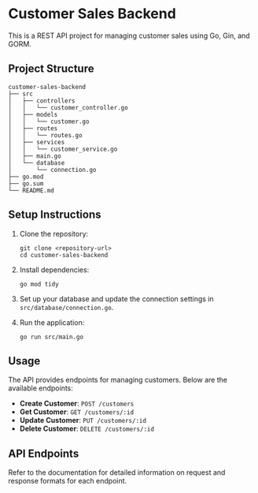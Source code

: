 # Customer Sales Backend

This is a REST API project for managing customer sales using Go, Gin, and GORM.

## Project Structure

```
customer-sales-backend
├── src
│   ├── controllers
│   │   └── customer_controller.go
│   ├── models
│   │   └── customer.go
│   ├── routes
│   │   └── routes.go
│   ├── services
│   │   └── customer_service.go
│   ├── main.go
│   └── database
│       └── connection.go
├── go.mod
├── go.sum
└── README.md
```

## Setup Instructions

1. Clone the repository:
   ```
   git clone <repository-url>
   cd customer-sales-backend
   ```

2. Install dependencies:
   ```
   go mod tidy
   ```

3. Set up your database and update the connection settings in `src/database/connection.go`.

4. Run the application:
   ```
   go run src/main.go
   ```

## Usage

The API provides endpoints for managing customers. Below are the available endpoints:

- **Create Customer**: `POST /customers`
- **Get Customer**: `GET /customers/:id`
- **Update Customer**: `PUT /customers/:id`
- **Delete Customer**: `DELETE /customers/:id`

## API Endpoints

Refer to the documentation for detailed information on request and response formats for each endpoint.